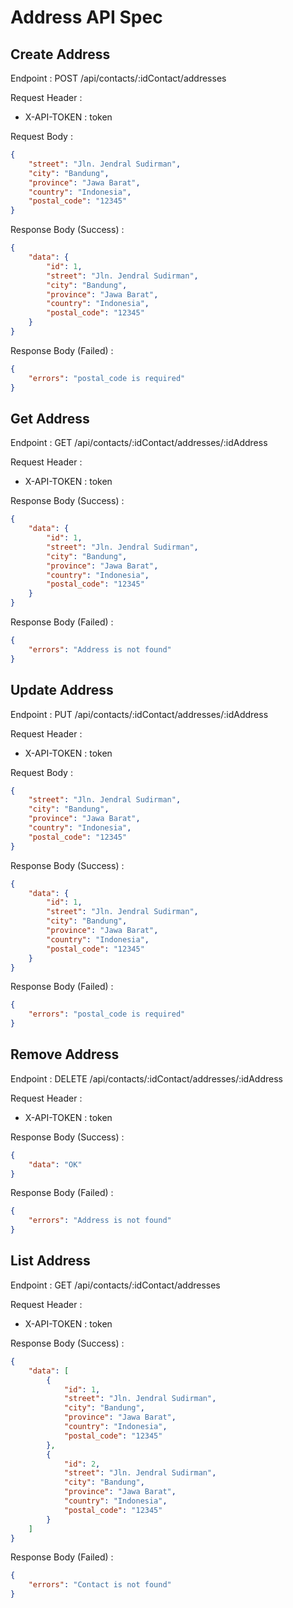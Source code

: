 # Address API Spec

## Create Address

Endpoint : POST /api/contacts/:idContact/addresses

Request Header :

-   X-API-TOKEN : token

Request Body :

```json
{
    "street": "Jln. Jendral Sudirman",
    "city": "Bandung",
    "province": "Jawa Barat",
    "country": "Indonesia",
    "postal_code": "12345"
}
```

Response Body (Success) :

```json
{
    "data": {
        "id": 1,
        "street": "Jln. Jendral Sudirman",
        "city": "Bandung",
        "province": "Jawa Barat",
        "country": "Indonesia",
        "postal_code": "12345"
    }
}
```

Response Body (Failed) :

```json
{
    "errors": "postal_code is required"
}
```

## Get Address

Endpoint : GET /api/contacts/:idContact/addresses/:idAddress

Request Header :

-   X-API-TOKEN : token

Response Body (Success) :

```json
{
    "data": {
        "id": 1,
        "street": "Jln. Jendral Sudirman",
        "city": "Bandung",
        "province": "Jawa Barat",
        "country": "Indonesia",
        "postal_code": "12345"
    }
}
```

Response Body (Failed) :

```json
{
    "errors": "Address is not found"
}
```

## Update Address

Endpoint : PUT /api/contacts/:idContact/addresses/:idAddress

Request Header :

-   X-API-TOKEN : token

Request Body :

```json
{
    "street": "Jln. Jendral Sudirman",
    "city": "Bandung",
    "province": "Jawa Barat",
    "country": "Indonesia",
    "postal_code": "12345"
}
```

Response Body (Success) :

```json
{
    "data": {
        "id": 1,
        "street": "Jln. Jendral Sudirman",
        "city": "Bandung",
        "province": "Jawa Barat",
        "country": "Indonesia",
        "postal_code": "12345"
    }
}
```

Response Body (Failed) :

```json
{
    "errors": "postal_code is required"
}
```

## Remove Address

Endpoint : DELETE /api/contacts/:idContact/addresses/:idAddress

Request Header :

-   X-API-TOKEN : token

Response Body (Success) :

```json
{
    "data": "OK"
}
```

Response Body (Failed) :

```json
{
    "errors": "Address is not found"
}
```

## List Address

Endpoint : GET /api/contacts/:idContact/addresses

Request Header :

-   X-API-TOKEN : token

Response Body (Success) :

```json
{
    "data": [
        {
            "id": 1,
            "street": "Jln. Jendral Sudirman",
            "city": "Bandung",
            "province": "Jawa Barat",
            "country": "Indonesia",
            "postal_code": "12345"
        },
        {
            "id": 2,
            "street": "Jln. Jendral Sudirman",
            "city": "Bandung",
            "province": "Jawa Barat",
            "country": "Indonesia",
            "postal_code": "12345"
        }
    ]
}
```

Response Body (Failed) :

```json
{
    "errors": "Contact is not found"
}
```
